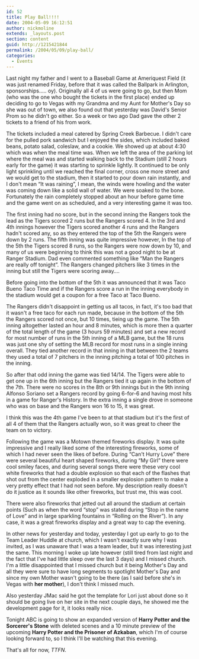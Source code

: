 ```yaml
---
id: 52
title: Play Ball!!!!
date: 2004-05-09 16:12:51
author: nickmoline
extends: _layouts.post
section: content
guid: http://1215421844
permalink: /2004/05/09/play-ball/
categories:
  - Events
---
```

Last night my father and I went to a Baseball Game at Ameriquest Field (it was just renamed Friday, before that it was called the Ballpark in Arlington, sponsorships&#8230;.. oy).  Originally all 4 of us were going to go, but then Mom (who was the one who bought the tickets in the first place) ended up deciding to go to Vegas with my Grandma and my Aunt for Mother's Day so she was out of town, we also found out that yesterday was David's Senior Prom so he didn't go either. So a week or two ago Dad gave the other 2 tickets to a friend of his from work.

<!--more-->

The tickets included a meal catered by Spring Creek Barbecue. I didn't care for the pulled pork sandwich but I enjoyed the sides, which included baked beans, potato salad, coleslaw, and a cookie. We showed up at about 4:30 which was when the meal time was. When we left the area of the parking lot where the meal was and started walking back to the Stadium (still 2 hours early for the game) it was starting to sprinkle lightly. It continued to be only light sprinkling until we reached the final corner, cross one more street and we would get to the stadium, then it started to pour down rain instantly, and I don't mean &#8220;It was raining&#8221;, I mean, the winds were howling and the water was coming down like a solid wall of water. We were soaked to the bone. Fortunately the rain completely stopped about an hour before game time and the game went on as scheduled, and a very interesting game it was too.

The first inning had no score, but in the second inning the Rangers took the lead as the Tigers scored 2 runs but the Rangers scored 4. In the 3rd and 4th innings however the Tigers scored another 4 runs and the Rangers hadn't scored any, so as they entered the top of the 5th the Rangers were down by 2 runs. The fifth inning was quite impressive however, In the top of the 5th the Tigers scored 8 runs, so the Rangers were now down by 10, and many of us were beginning to think this was not a good night to be at Ranger Stadium. Dad even commented something like &#8220;Man the Rangers are really off tonight&#8221;. The Rangers changed pitchers like 3 times in the inning but still the Tigers were scoring away&#8230;.

Before going into the bottom of the 5th it was announced that it was Taco Bueno Taco Time and if the Rangers score a run in the inning everybody in the stadium would get a coupon for a free Taco at Taco Bueno.

The Rangers didn't disappoint in getting us all tacos, in fact, it's too bad that it wasn't a free taco for each run made, because in the bottom of the 5th the Rangers scored not once, but 10 times, tieing up the game. The 5th inning altogether lasted an hour and 8 minutes, which is more then a quarter of the total length of the game (3 hours 59 minutes) and set a new record for most number of runs in the 5th inning of a MLB game, but the 18 runs was just one shy of setting the MLB record for most runs in a single inning overall. They tied another record in that inning in that between the 2 teams they used a total of 7 pitchers in the inning pitching a total of 100 pitches in the inning.

So after that odd inning the game was tied 14/14. The Tigers were able to get one up in the 6th inning but the Rangers tied it up again in the bottom of the 7th. There were no scores in the 8th or 9th innings but in the 9th inning Alfonso Soriano set a Rangers record by going 6-for-6 and having most hits in a game for Ranger's History. In the extra inning a single drove in someone who was on base and the Rangers won 16 to 15, it was great.

I think this was the 4th game I've been to at that stadium but it's the first of all 4 of them that the Rangers actually won, so it was great to cheer the team on to victory.

Following the game was a Motown themed fireworks display. It was quite impressive and I really liked some of the interesting fireworks, some of which I had never seen the likes of before. During &#8220;Can't Hurry Love&#8221; there were several beautiful heart shaped fireworks, during &#8220;My Girl&#8221; there were cool smiley faces, and during several songs there were these very cool white fireworks that had a double explosion so that each of the flashes that shot out from the center exploded in a smaller explosion pattern to make a very pretty effect that I had not seen before. My description really doesn't do it justice as it sounds like other fireworks, but trust me, this was cool.

There were also fireworks that jetted out all around the stadium at certain points (Such as when the word &#8220;stop&#8221; was stated during &#8220;Stop in the name of Love&#8221; and in large sparkling fountains in &#8220;Rolling on the River&#8221;). In any case, it was a great fireworks display and a great way to cap the evening.

In other news for yesterday and today, yesterday I got up early to go to the Team Leader Huddle at church, which I wasn't exactly sure why I was invited, as I was unaware that I was a team leader, but it was interesting just the same. This morning I woke up late however (still tired from last night and the fact that I've had little sleep over the last 3 days) and I missed church. I'm a little disappointed that I missed church but it being Mother's Day and all they were sure to have long segments to spotlight Mother's Day and since my own Mother wasn't going to be there (as I said before she's in Vegas with **her mother**), I don't think I missed much.

Also yesterday JMac said he got the template for Lori just about done so it should be going live on her site in the next couple days, he showed me the development page for it, it looks really nice.

Tonight ABC is going to show an expanded version of **Harry Potter and the Sorcerer's Stone** with deleted scenes and a 10 minute preview of the upcoming **Harry Potter and the Prisoner of Azkaban**, which I'm of course looking forward to, so I think I'll be watching that this evening.

That's all for now, _TTFN_.
